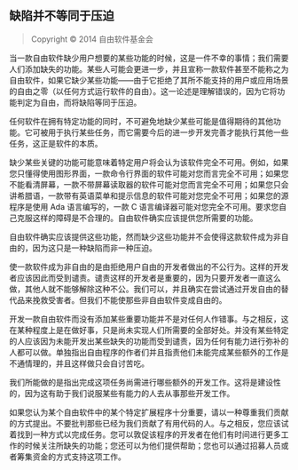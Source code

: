 ## 缺陷并不等同于压迫<!--(pandoc) {#imperfection-isnt-oppression}(pandoc)-->

> Copyright © 2014 自由软件基金会

当一款自由软件缺少用户想要的某些功能的时候，这是一件不幸的事情；我们需要人们添加缺失的功能。某些人可能会更进一步，并且宣称一款软件甚至不能称之为自由软件，如果它缺少某些功能——由于它拒绝了其所不能支持的用户或应用场景的自由之零（以任何方式运行软件的自由）。这一论述是理解错误的，因为它将功能判定为自由，而将缺陷等同于压迫。

任何软件在拥有特定功能的同时，不可避免地缺少某些可能是值得期待的其他功能。它可被用于执行某些任务，而它需要今后的进一步开发完善才能执行其他一些任务，这正是软件的本质。

缺少某些关键的功能可能意味着特定用户将会认为该软件完全不可用。例如，如果您只懂得使用图形界面，一款命令行界面的软件可能对您而言完全不可用；如果您不能看清屏幕，一款不带屏幕读取器的软件可能对您而言完全不可用；如果您只会讲希腊语，一款带有英语菜单和提示信息的软件可能对您完全不可用；如果您的源程序是使用 Ada 语言编写的，一款 C 语言编译器可能对您完全不可用。要求您自己克服这样的障碍是不合理的。自由软件确实应该提供您所需要的功能。

自由软件确实应该提供这些功能，然而缺少这些功能并不会使得这款软件成为非自由的，因为这只是一种缺陷而非一种压迫。

使一款软件成为非自由的是由拒绝用户自由的开发者做出的不公行为。这样的开发者应该因此而受到谴责。谴责这样的开发者是重要的，因为只要开发者一直这么做，其他人就不能够解除这种不公。我们可以，并且确实在尝试通过开发自由的替代品来挽救受害者。但我们不能使那些非自由软件变成自由的。

开发一款自由软件而没有添加某些重要功能并不是对任何人作错事。与之相反，这在某种程度上是在做好事，只是尚未实现人们所需要的全部好处。并没有某些特定的人应该因为未能开发出某些缺失的功能而受到谴责，因为任何有能力进行弥补的人都可以做。单独指出自由程序的作者们并且指责他们未能完成某些额外的工作是不通情理的，并且这样做只会自讨苦吃。

我们所能做的是指出完成这项任务尚需进行哪些额外的开发工作。这将是建设性的，因为这有助于我们说服某些有能力的人去从事那些开发工作。

如果您认为某个自由软件中的某个特定扩展程序十分重要，请以一种尊重我们贡献的方式提出。不要批判那些已经为我们贡献了有用代码的人。与之相反，您应该试着找到一种方式以完成任务。您可以敦促该程序的开发者在他们有时间进行更多工作的时候关注所缺失的功能；您还可以为他们提供帮助；您也可以通过招募人员或者筹集资金的方式支持这项工作。

